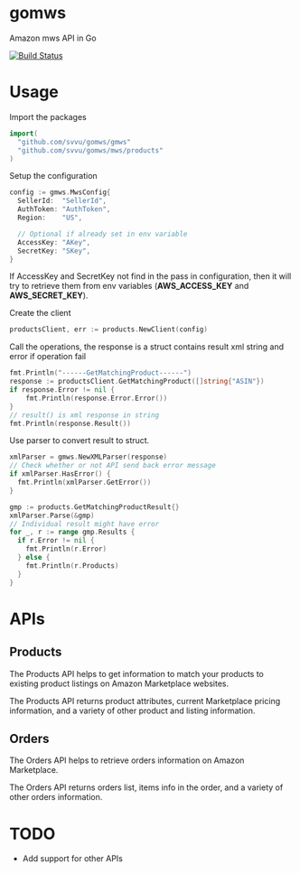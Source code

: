 # gomws
Amazon mws API in Go

[![Build Status](https://travis-ci.org/svvu/gomws.svg?branch=master)](https://travis-ci.org/svvu/gomws)

# Usage
Import the packages
```go
import(
  "github.com/svvu/gomws/gmws"
  "github.com/svvu/gomws/mws/products"
)
```
Setup the configuration
```go
config := gmws.MwsConfig{
  SellerId:  "SellerId",
  AuthToken: "AuthToken",
  Region:    "US",

  // Optional if already set in env variable
  AccessKey: "AKey",
  SecretKey: "SKey",
}
```
If AccessKey and SecretKey not find in the pass in configuration, then it will try to retrieve them from env variables (**AWS_ACCESS_KEY** and **AWS_SECRET_KEY**).

Create the client
```go
productsClient, err := products.NewClient(config)
```

Call the operations, the response is a struct contains result xml string and error if operation fail
```go
fmt.Println("------GetMatchingProduct------")
response := productsClient.GetMatchingProduct([]string{"ASIN"})
if response.Error != nil {
	fmt.Println(response.Error.Error())
}
// result() is xml response in string
fmt.Println(response.Result())
```

Use parser to convert result to struct.
```go
xmlParser = gmws.NewXMLParser(response)
// Check whether or not API send back error message
if xmlParser.HasError() {
  fmt.Println(xmlParser.GetError())
}

gmp := products.GetMatchingProductResult{}
xmlParser.Parse(&gmp)
// Individual result might have error
for _, r := range gmp.Results {
  if r.Error != nil {
    fmt.Println(r.Error)
  } else {
    fmt.Println(r.Products)
  }
}
```

# APIs

## Products
The Products API helps to get information to match your products to existing product listings on Amazon Marketplace websites.

The Products API returns product attributes, current Marketplace pricing information, and a variety of other product and listing information.

## Orders
The Orders API helps to retrieve orders information on Amazon Marketplace.

The Orders API returns orders list, items info in the order, and a variety of other orders information.

# TODO
* Add support for other APIs
